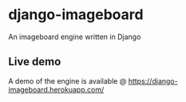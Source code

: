 # django-imageboard
An imageboard engine written in Django

## Live demo
A demo of the engine is available @ https://django-imageboard.herokuapp.com/